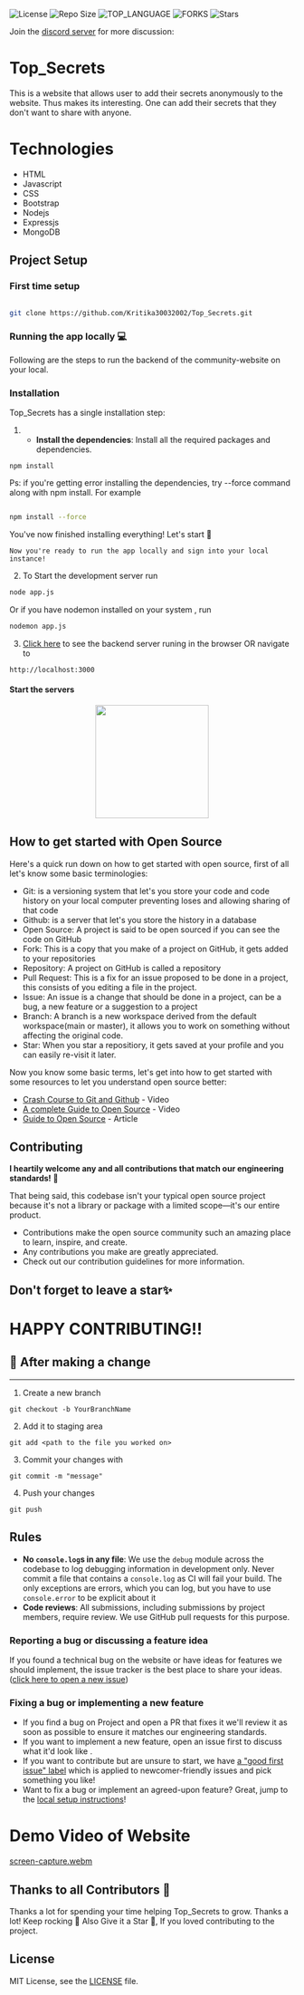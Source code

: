 
![License](https://img.shields.io/github/license/Kritika30032002/Top_Secrets.svg?style=for-the-badge) ![Repo Size](https://img.shields.io/github/languages/code-size/Kritika30032002/Top_Secrets.svg?style=for-the-badge) ![TOP_LANGUAGE](https://img.shields.io/github/languages/top/Kritika30032002/Top_Secrets.svg?style=for-the-badge) ![FORKS](https://img.shields.io/github/forks/Kritika30032002/Top_Secrets.svg?style=for-the-badge&social) ![Stars](https://img.shields.io/github/stars/Kritika30032002/Top_Secrets.svg?style=for-the-badge)

Join the [discord server](https://discord.gg/JdFsJPrayj) for more discussion: 

 # Top_Secrets
 This is a website that allows user to add their secrets anonymously to the website. Thus makes its interesting. One can add their secrets that they don't want to share with anyone.

 # Technologies
- HTML
- Javascript
- CSS
- Bootstrap
- Nodejs
- Expressjs
- MongoDB


## Project Setup

### First time setup

```sh

git clone https://github.com/Kritika30032002/Top_Secrets.git

```

### Running the app locally 💻

Following are the steps to run the backend of the community-website on your local.

### Installation

Top_Secrets has a single installation step:

1. - **Install the dependencies**:
Install all the required packages and dependencies.
  ```node
  npm install
  ```
  Ps: if you're getting error installing the dependencies, try --force command along with npm install. For example

  ```sh

  npm install --force

  ```

  You've now finished installing everything! Let's start :100:

    Now you're ready to run the app locally and sign into your local instance!

2. To Start the development server run

```sh
node app.js
```

Or if you have nodemon installed on your system , run
```sh
nodemon app.js
```


3. [Click here](http://localhost:3000) to see the backend server runing in the browser OR navigate to
  ```text
  http://localhost:3000
  ```

#### Start the servers


<div  align="center"><img  height="200px"  src="https://user-images.githubusercontent.com/77617189/192947926-37284128-9965-46a4-b29b-c75e47b2f76b.svg"  /></div>

## How to get started with Open Source

Here's a quick run down on how to get started with open source, first of all let's know some basic terminologies:

- Git: is a versioning system that let's you store your code and code history on your local computer preventing loses and allowing sharing of that code
- Github: is a server that let's you store the history in a database
- Open Source: A project is said to be open sourced if you can see the code on GitHub
- Fork: This is a copy that you make of a project on GitHub, it gets added to your repositories
- Repository: A project on GitHub is called a repository
- Pull Request: This is a fix for an issue proposed to be done in a project, this consists of you editing a file in the project.
- Issue: An issue is a change that should be done in a project, can be a bug, a new feature or a suggestion to a project
- Branch: A branch is a new workspace derived from the default workspace(main or master), it allows you to work on something without affecting the original code.
- Star: When you star a repositiory, it gets saved at your profile and you can easily re-visit it later.

Now you know some basic terms, let's get into how to get started with some resources to let you understand open source better:

- [Crash Course to Git and Github](https://www.youtube.com/watch?v=apGV9Kg7ics) - Video
- [A complete Guide to Open Source](https://www.youtube.com/watch?v=yzeVMecydCE) - Video
- [Guide to Open Source](https://www.freecodecamp.org/news/how-to-contribute-to-open-source-projects-beginners-guide/) - Article

## Contributing

**I heartily welcome any and all contributions that match our engineering standards! :raised_hands:**

That being said, this codebase isn't your typical open source project because it's not a library or package with a limited scope—it's our entire product.

* Contributions make the open source community such an amazing place to learn, inspire, and create.
* Any contributions you make are greatly appreciated.
* Check out our contribution guidelines for more information.


## Don't forget to leave a star✨
# HAPPY CONTRIBUTING!!



## 🥂 After making a change
---
1. Create a new branch
```
git checkout -b YourBranchName
```
2. Add it to staging area
```
git add <path to the file you worked on>
```
3. Commit your changes with
```
git commit -m "message"
```
4. Push your changes
```
git push
```

## Rules

- **No `console.log`s in any file**: We use the `debug` module across the codebase to log debugging information in development only. Never commit a file that contains a `console.log` as CI will fail your build. The only exceptions are errors, which you can log, but you have to use `console.error` to be explicit about it
- **Code reviews**: All submissions, including submissions by project members, require review. We use GitHub pull requests for this purpose.



### Reporting a bug or discussing a feature idea

If you found a technical bug on the website or have ideas for features we should implement, the issue tracker is the best place to share your ideas.  ([click here to open a new issue](https://github.com/Kritika30032002/Top_Secrets/issues))

### Fixing a bug or implementing a new feature

- If you find a bug on Project and open a PR that fixes it we'll review it as soon as possible to ensure it matches our engineering standards.
- If you want to implement a new feature, open an issue first to discuss what it'd look like .
- If you want to contribute but are unsure to start, we have [a "good first issue" label](https://github.com/Kritika30032002/Top_Secrets/contribute) which is applied to newcomer-friendly issues and pick something you like!
- Want to fix a bug or implement an agreed-upon feature? Great, jump to the [local setup instructions](#first-time-setup)!


# Demo Video of Website
[screen-capture.webm](https://user-images.githubusercontent.com/83400697/204582783-e3def69a-61f6-4421-972f-34134ec4528b.webm)


## Thanks to all Contributors 💪

Thanks a lot for spending your time helping Top_Secrets to grow. Thanks a lot! Keep rocking 🍻
Also Give it a Star 🌟, If you loved contributing to the project.


## License

MIT License, see the [LICENSE](./LICENSE) file.
